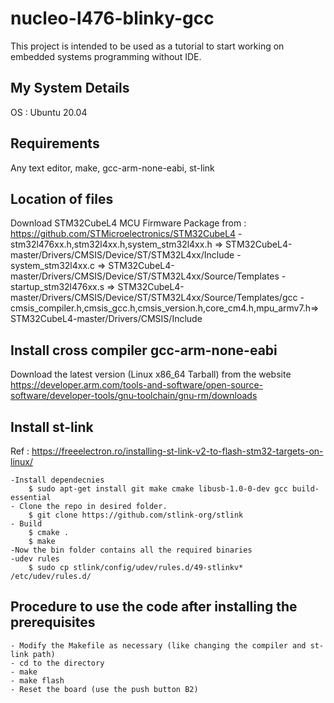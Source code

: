 # nucleo-l476-blinky-gcc
This project is intended to be used as a tutorial to start working on embedded systems programming without IDE. 

## My System Details
OS : Ubuntu 20.04

## Requirements
Any text editor, make, gcc-arm-none-eabi, st-link
  
## Location of files 
Download STM32CubeL4 MCU Firmware Package from : https://github.com/STMicroelectronics/STM32CubeL4
	- stm32l476xx.h,stm32l4xx.h,system_stm32l4xx.h => STM32CubeL4-master/Drivers/CMSIS/Device/ST/STM32L4xx/Include
	- system_stm32l4xx.c => STM32CubeL4-master/Drivers/CMSIS/Device/ST/STM32L4xx/Source/Templates
	- startup_stm32l476xx.s => STM32CubeL4-master/Drivers/CMSIS/Device/ST/STM32L4xx/Source/Templates/gcc
	- cmsis_compiler.h,cmsis_gcc.h,cmsis_version.h,core_cm4.h,mpu_armv7.h=> STM32CubeL4-master/Drivers/CMSIS/Include

## Install cross compiler gcc-arm-none-eabi
Download the latest version (Linux x86_64 Tarball) from the website
	https://developer.arm.com/tools-and-software/open-source-software/developer-tools/gnu-toolchain/gnu-rm/downloads

## Install st-link
Ref : https://freeelectron.ro/installing-st-link-v2-to-flash-stm32-targets-on-linux/

	-Install dependecnies
		$ sudo apt-get install git make cmake libusb-1.0-0-dev gcc build-essential
	- Clone the repo in desired folder.
		$ git clone https://github.com/stlink-org/stlink
	- Build 
		$ cmake .
		$ make
	-Now the bin folder contains all the required binaries
	-udev rules
		$ sudo cp stlink/config/udev/rules.d/49-stlinkv* /etc/udev/rules.d/

## Procedure to use the code after installing the prerequisites
	- Modify the Makefile as necessary (like changing the compiler and st-link path)
	- cd to the directory 
	- make
	- make flash
	- Reset the board (use the push button B2)


